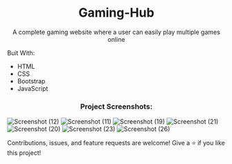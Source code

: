 <h1 align="center">Gaming-Hub</h1>
<p align="center">A complete gaming website where a user can easily play multiple games online </p>
<p>Buit With:</p>
<ul>
<li>HTML</li>
<li>CSS</li>
<li>Bootstrap</li>
<li>JavaScript</li>
</ul>

<h3 align="center">Project Screenshots:</h3>

![Screenshot (12)](https://github.com/Umaima1205/Gaming-Hub/assets/112200777/46ea72c2-c559-471e-a6df-385ba007fe7c)
![Screenshot (11)](https://github.com/Umaima1205/Gaming-Hub/assets/112200777/bfd4efd3-73a1-4439-aa91-c4d9a3d67dc5)
![Screenshot (19)](https://github.com/Umaima1205/Gaming-Hub/assets/112200777/70f8f09d-d3f6-4cbe-9387-bada6572148e)
![Screenshot (21)](https://github.com/Umaima1205/Gaming-Hub/assets/112200777/cb9b72d6-13c0-4e00-aadc-1accdb1c395a)
![Screenshot (20)](https://github.com/Umaima1205/Gaming-Hub/assets/112200777/d35c8868-7ebf-4703-94bd-2ffe8e14c76a)
![Screenshot (23)](https://github.com/Umaima1205/Gaming-Hub/assets/112200777/01cfe789-30ea-4ca6-ba8d-9775dcf906f6)
![Screenshot (26)](https://github.com/Umaima1205/Gaming-Hub/assets/112200777/651eb9c8-bfdf-4c7d-a5eb-57ac1ae5e87b)

Contributions, issues, and feature requests are welcome!
Give a ⭐️ if you like this project!
